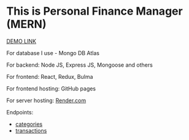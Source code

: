 # This is Personal Finance Manager (MERN)

[DEMO LINK](https://2pasha.github.io/project_1/)

For database I use - Mongo DB Atlas

For backend: Node JS, Express JS, Mongoose and others

For frontend: React, Redux, Bulma

For frontend hosting: GitHub pages

For server hosting: [Render.com](https://render.com/)

Endpoints:
* [categories](https://personal-finance-rz2s.onrender.com/category)
* [transactions](https://personal-finance-rz2s.onrender.com/transaction)
